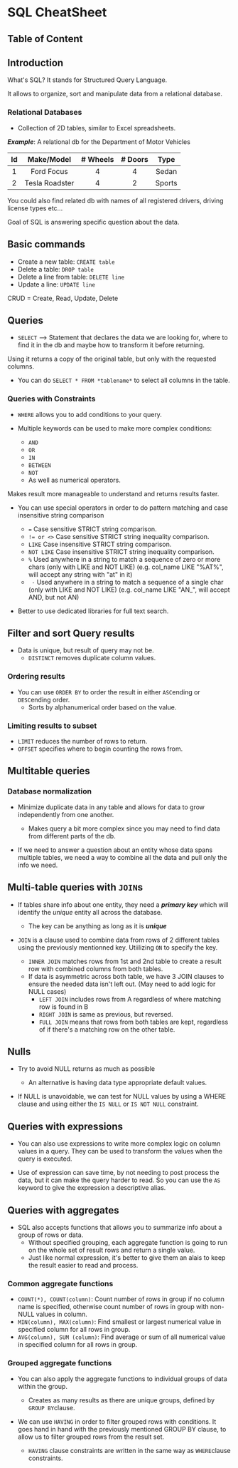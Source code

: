 # SQL CheatSheet

## Table of Content

## Introduction

What's SQL? It stands for Structured Query Language.

It allows to organize, sort and manipulate data from a relational database.

### Relational Databases

- Collection of 2D tables, similar to Excel spreadsheets.

***Example***: A relational db for the Department of Motor Vehicles

| Id | Make/Model | # Wheels | # Doors | Type |
|:---:|:---:|:---:|:---:|:---:|
|1|Ford Focus| 4 | 4 | Sedan |
|2|Tesla Roadster| 4| 2 | Sports |

You could also find related db with names of all registered drivers, driving license types etc...

Goal of SQL is answering specific question about the data.

## Basic commands

- Create a new table: `CREATE table`
- Delete a table: `DROP table`
- Delete a line from table: `DELETE line`
- Update a line: `UPDATE line`

CRUD = Create, Read, Update, Delete

## Queries

- `SELECT` --> Statement that declares the data we are looking for, where to find it in the db and maybe how to transform it before returning.

Using it returns a copy of the original table, but only with the requested columns.

- You can do `SELECT * FROM *tablename*` to select all columns in the table.

### Queries with Constraints

- `WHERE` allows you to add conditions to your query.

- Multiple keywords can be used to make more complex conditions:
  - `AND`
  - `OR`
  - `IN`
  - `BETWEEN`
  - `NOT`
  - As well as numerical operators.

Makes result more manageable to understand and returns results faster.

- You can use special operators in order to do pattern matching and case insensitive string comparison
  - `=` Case sensitive STRICT string comparison.
  - `!= or <>` Case sensitive STRICT string inequality comparison.
  - `LIKE` Case insensitive STRICT string comparison.
  - `NOT LIKE` Case insensitive STRICT string inequality comparison.
  - `%` Used anywhere in a string to match a sequence of zero or more chars (only with LIKE and NOT LIKE) (e.g. col_name LIKE "%AT%", will accept any string with "at" in it)
  - ` -` Used anywhere in a string to match a sequence of a single char (only with LIKE and NOT LIKE) (e.g. col_name LIKE "AN_", will accept AND, but not AN)

- Better to use dedicated libraries for full text search.

## Filter and sort Query results

- Data is unique, but result of query may not be.
  - `DISTINCT` removes duplicate column values.

### Ordering results

- You can use `ORDER BY` to order the result in either `ASC`ending or `DESC`ending order.
  - Sorts by alphanumerical order based on the value.

### Limiting results to subset

- `LIMIT` reduces the number of rows to return.
- `OFFSET` specifies where to begin counting the rows from.

## Multitable queries

### Database normalization

- Minimize duplicate data in any table and allows for data to grow independently from one another.
  - Makes query a bit more complex since you may need to find data from different parts of the db.

- If we need to answer a question about an entity whose data spans multiple tables, we need a way to combine all the data and pull only the info we need.

## Multi-table queries with `JOIN`s

- If tables share info about one entity, they need a ***primary key*** which will identify the *unique* entity all across the database.
  - The key can be anything as long as it is ***unique***

- `JOIN` is a clause used to combine data from rows of 2 different tables using the previously mentionned key. Utiilizing `ON` to specify the key.
  - `INNER JOIN` matches rows from 1st and 2nd table to create a result row with combined columns from both tables.
  - If data is asymmetric across both table, we have 3 JOIN clauses to ensure the needed data isn't left out. (May need to add logic for NULL cases)
    - `LEFT JOIN` includes rows from A regardless of where matching row is found in B
    - `RIGHT JOIN` is same as previous, but reversed.
    - `FULL JOIN` means that rows from both tables are kept, regardless of if there's a matching row on the other table.

## Nulls

- Try to avoid NULL returns as much as possible
  - An alternative is having data type appropriate default values.

- If NULL is unavoidable, we can test for NULL values by using a WHERE clause and using either the `IS NULL` or  `IS NOT NULL` constraint.

## Queries with expressions

- You can also use expressions to write more complex logic on column values in a query. They can be used to transform the values when the query is executed.

- Use of expression can save time, by not needing to post process the data, but it can make the query harder to read. So you can use the `AS` keyword to give the expression a descriptive alias.

## Queries with aggregates

- SQL also accepts functions that allows you to summarize info about a group of rows or data.
  - Without specified grouping, each aggregate function is going to run on the whole set of result rows and return a single value.
  - Just like normal expression, it's better to give them an alais to keep the result easier to read and process.

### Common aggregate functions

- `COUNT(*), COUNT(column)`: Count number of rows in group if no column name is specified, otherwise count number of rows in group with non-NULL values in column.
- `MIN(column), MAX(column)`: Find smallest or largest numerical value in specified column for all rows in group.
- `AVG(column), SUM (column)`: Find average or sum of all numerical value in specified column for all rows in group.

### Grouped aggregate functions

- You can also apply the aggregate functions to individual groups of data within the group.
  - Creates as many results as there are unique groups, defined by `GROUP BY`clause.

- We can use `HAVING` in order to filter grouped rows with conditions. It goes hand in hand with the previously mentioned GROUP BY clause, to allow us to filter grouped rows from the result set.
  - `HAVING` clause constraints are written in the same way as `WHERE`clause constraints.
